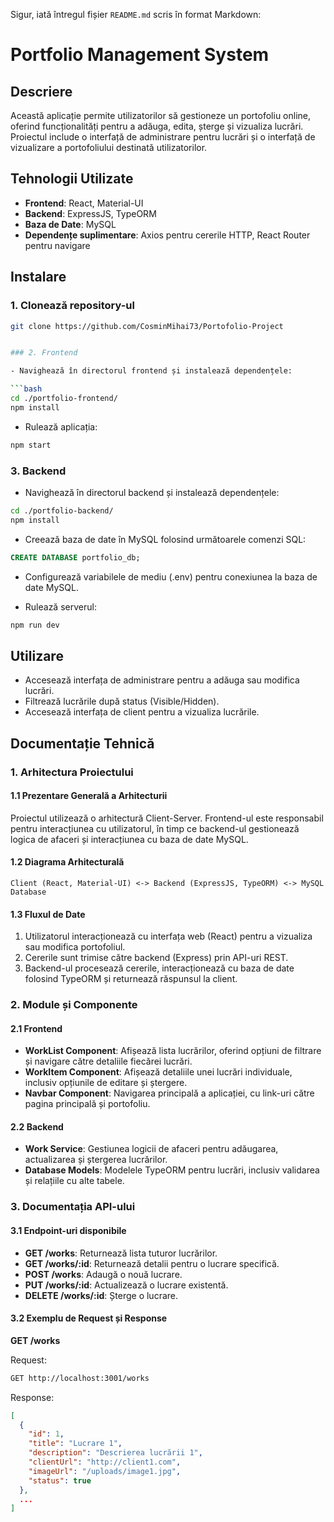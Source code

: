 Sigur, iată întregul fișier `README.md` scris în format Markdown:

# Portfolio Management System

## Descriere

Această aplicație permite utilizatorilor să gestioneze un portofoliu online, oferind funcționalități pentru a adăuga, edita, șterge și vizualiza lucrări. Proiectul include o interfață de administrare pentru lucrări și o interfață de vizualizare a portofoliului destinată utilizatorilor.

## Tehnologii Utilizate

- **Frontend**: React, Material-UI
- **Backend**: ExpressJS, TypeORM
- **Baza de Date**: MySQL
- **Dependențe suplimentare**: Axios pentru cererile HTTP, React Router pentru navigare

## Instalare

### 1. Clonează repository-ul

```bash
git clone https://github.com/CosminMihai73/Portofolio-Project


### 2. Frontend

- Navighează în directorul frontend și instalează dependențele:

```bash
cd ./portfolio-frontend/
npm install
```

- Rulează aplicația:

```bash
npm start
```

### 3. Backend

- Navighează în directorul backend și instalează dependențele:

```bash
cd ./portfolio-backend/
npm install
```

- Creează baza de date în MySQL folosind următoarele comenzi SQL:

```sql
CREATE DATABASE portfolio_db;
```

- Configurează variabilele de mediu (.env) pentru conexiunea la baza de date MySQL.

- Rulează serverul:

```bash
npm run dev
```

## Utilizare

- Accesează interfața de administrare pentru a adăuga sau modifica lucrări.
- Filtrează lucrările după status (Visible/Hidden).
- Accesează interfața de client pentru a vizualiza lucrările.

## Documentație Tehnică

### 1. Arhitectura Proiectului

#### 1.1 Prezentare Generală a Arhitecturii

Proiectul utilizează o arhitectură Client-Server. Frontend-ul este responsabil pentru interacțiunea cu utilizatorul, în timp ce backend-ul gestionează logica de afaceri și interacțiunea cu baza de date MySQL.

#### 1.2 Diagrama Arhitecturală

```
Client (React, Material-UI) <-> Backend (ExpressJS, TypeORM) <-> MySQL Database
```

#### 1.3 Fluxul de Date

1. Utilizatorul interacționează cu interfața web (React) pentru a vizualiza sau modifica portofoliul.
2. Cererile sunt trimise către backend (Express) prin API-uri REST.
3. Backend-ul procesează cererile, interacționează cu baza de date folosind TypeORM și returnează răspunsul la client.

### 2. Module și Componente

#### 2.1 Frontend

- **WorkList Component**: Afișează lista lucrărilor, oferind opțiuni de filtrare și navigare către detaliile fiecărei lucrări.
- **WorkItem Component**: Afișează detaliile unei lucrări individuale, inclusiv opțiunile de editare și ștergere.
- **Navbar Component**: Navigarea principală a aplicației, cu link-uri către pagina principală și portofoliu.

#### 2.2 Backend

- **Work Service**: Gestiunea logicii de afaceri pentru adăugarea, actualizarea și ștergerea lucrărilor.
- **Database Models**: Modelele TypeORM pentru lucrări, inclusiv validarea și relațiile cu alte tabele.

### 3. Documentația API-ului

#### 3.1 Endpoint-uri disponibile

- **GET /works**: Returnează lista tuturor lucrărilor.
- **GET /works/:id**: Returnează detalii pentru o lucrare specifică.
- **POST /works**: Adaugă o nouă lucrare.
- **PUT /works/:id**: Actualizează o lucrare existentă.
- **DELETE /works/:id**: Șterge o lucrare.

#### 3.2 Exemplu de Request și Response

**GET /works**

Request:

```bash
GET http://localhost:3001/works
```

Response:

```json
[
  {
    "id": 1,
    "title": "Lucrare 1",
    "description": "Descrierea lucrării 1",
    "clientUrl": "http://client1.com",
    "imageUrl": "/uploads/image1.jpg",
    "status": true
  },
  ...
]
```
```

